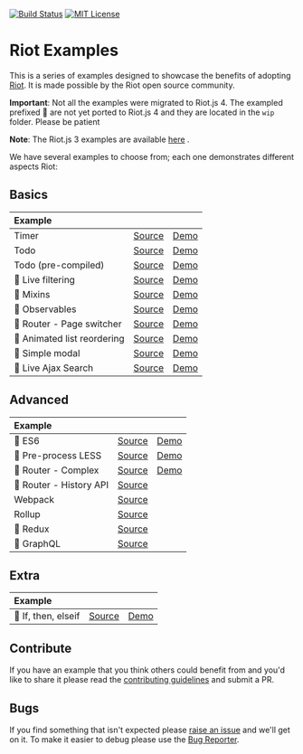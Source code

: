 [![Build Status][travis-image]][travis-url] [![MIT License][license-image]][license-url]

# Riot Examples

This is a series of examples designed to showcase the benefits of adopting [Riot](https://riot.js.org). It is made possible by the Riot open source community.

**Important**: Not all the examples were migrated to Riot.js 4. The exampled prefixed 🚧 are not yet ported to Riot.js 4 and they are located in the `wip` folder. Please be patient

**Note**: The Riot.js 3 examples are available [here](https://github.com/riot/examples/tree/v3) .

We have several examples to choose from; each one demonstrates different aspects Riot:

## Basics

Example | | |
:-- | :-- | :--
Timer | [Source](timer) | [Demo](https://riot.js.org/examples/plunker/?app=timer)
Todo | [Source](todo-app) | [Demo](https://riot.js.org/examples/plunker/?app=todo-app)
Todo (pre-compiled) | [Source](todo-app-precompiled) | [Demo](https://riot.js.org/examples/todo-app-precompiled/)
🚧 Live filtering | [Source](live-filtering) | [Demo](https://riot.js.org/examples/plunker/?app=live-filtering)
🚧 Mixins | [Source](mixins) | [Demo](https://riot.js.org/examples/plunker/?app=mixins)
🚧 Observables | [Source](observables) | [Demo](https://riot.js.org/examples/plunker/?app=observables)
🚧 Router - Page switcher | [Source](router-page-switcher) | [Demo](https://riot.js.org/examples/plunker/?app=router-page-switcher)
🚧 Animated list reordering | [Source](animated-list-reordering) | [Demo](https://riot.js.org/examples/plunker/?app=animated-list-reordering)
🚧 Simple modal | [Source](modal) | [Demo](https://riot.js.org/examples/plunker/?app=modal)
🚧 Live Ajax Search | [Source](live-ajax-search) | [Demo](https://riot.js.org/examples/plunker/?app=live-ajax-search)

## Advanced

Example | | |
:-- | :-- | :--
🚧 ES6 | [Source](es6) | [Demo](https://riot.js.org/examples/plunker/?app=es6)
🚧 Pre-process LESS | [Source](pre-process-less) | [Demo](https://riot.js.org/examples/plunker/?app=pre-process-less)
🚧 Router - Complex | [Source](router-complex) | [Demo](https://riot.js.org/examples/plunker/?app=router-complex)
🚧 Router - History API | [Source](router-history-api) |
Webpack | [Source](webpack) |
Rollup | [Source](rollup) |
🚧 Redux | [Source](redux) |
🚧 GraphQL | [Source](graphql) |

## Extra

Example | | |
:-- | :-- | :--
🚧 If, then, elseif | [Source](if-else-elseif) | [Demo](https://riot.js.org/examples/plunker/?app=if-else-elseif)

## Contribute

If you have an example that you think others could benefit from and you'd like to share it please read the [contributing guidelines](CONTRIBUTING.md) and submit a PR.

## Bugs

If you find something that isn't expected please [raise an issue](https://github.com/riot/examples/issues) and we'll get on it. To make it easier to debug please use the [Bug Reporter](https://riot.js.org/examples/plunker/?app=bug-reporter).


[travis-image]:https://img.shields.io/travis/riot/examples.svg?style=flat-square
[travis-url]:https://travis-ci.org/riot/examples

[license-image]:http://img.shields.io/badge/license-MIT-000000.svg?style=flat-square
[license-url]:LICENSE
